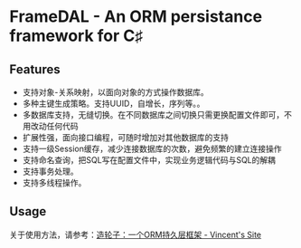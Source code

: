 # FrameDAL - An ORM persistance framework for C♯

## Features

 - 支持对象-关系映射，以面向对象的方式操作数据库。
 - 多种主键生成策略。支持UUID，自增长，序列等。。
 - 多数据库支持，无缝切换。在不同数据库之间切换只需更换配置文件即可，不用改动任何代码
 - 扩展性强，面向接口编程，可随时增加对其他数据库的支持
 - 支持一级Session缓存，减少连接数据库的次数，避免频繁的建立连接操作
 - 支持命名查询，把SQL写在配置文件中，实现业务逻辑代码与SQL的解耦
 - 支持事务处理。
 - 支持多线程操作。

## Usage

关于使用方法，请参考：[造轮子：一个ORM持久层框架 - Vincent's Site](http://www.liuwenjun.info/2015/11/14/FrameDAL/)